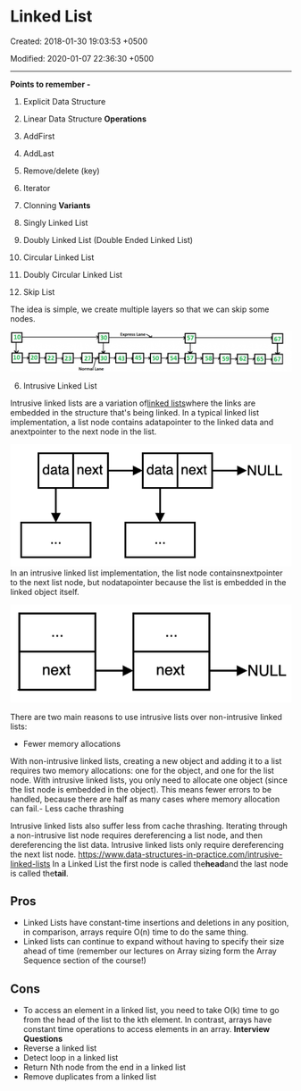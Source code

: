 # Linked List

Created: 2018-01-30 19:03:53 +0500

Modified: 2020-01-07 22:36:30 +0500

---

**Points to remember -**

1.  Explicit Data Structure

2.  Linear Data Structure
**Operations**

1.  AddFirst

2.  AddLast

3.  Remove/delete (key)

4.  Iterator

5.  Clonning
**Variants**

1.  Singly Linked List

2.  Doubly Linked List (Double Ended Linked List)

3.  Circular Linked List

4.  Doubly Circular Linked List

5.  Skip List

The idea is simple, we create multiple layers so that we can skip some nodes.

![10 20 Express Lane 22 23 27 30 30 Lane 43 45 50 57 58 59 62 65 67 ](media/Linked-List-image1.png)

6.  Intrusive Linked List

Intrusive linked lists are a variation of[linked lists](https://www.data-structures-in-practice.com/linked-lists/)where the links are embedded in the structure that's being linked.
In a typical linked list implementation, a list node contains adatapointer to the linked data and anextpointer to the next node in the list.

![data next data next NULL ](media/Linked-List-image2.png)
In an intrusive linked list implementation, the list node containsnextpointer to the next list node, but nodatapointer because the list is embedded in the linked object itself.

![next next NULL ](media/Linked-List-image3.png)

There are two main reasons to use intrusive lists over non-intrusive linked lists:
-   Fewer memory allocations

With non-intrusive linked lists, creating a new object and adding it to a list requires two memory allocations: one for the object, and one for the list node. With intrusive linked lists, you only need to allocate one object (since the list node is embedded in the object). This means fewer errors to be handled, because there are half as many cases where memory allocation can fail.-   Less cache thrashing

Intrusive linked lists also suffer less from cache thrashing. Iterating through a non-intrusive list node requires dereferencing a list node, and then dereferencing the list data. Intrusive linked lists only require dereferencing the next list node.
<https://www.data-structures-in-practice.com/intrusive-linked-lists>
In a Linked List the first node is called the**head**and the last node is called the**tail**.

## 

## Pros
-   Linked Lists have constant-time insertions and deletions in any position, in comparison, arrays require O(n) time to do the same thing.
-   Linked lists can continue to expand without having to specify their size ahead of time (remember our lectures on Array sizing form the Array Sequence section of the course!)

## 

## Cons
-   To access an element in a linked list, you need to take O(k) time to go from the head of the list to the kth element. In contrast, arrays have constant time operations to access elements in an array.
**Interview Questions**
-   Reverse a linked list
-   Detect loop in a linked list
-   Return Nth node from the end in a linked list
-   Remove duplicates from a linked list

